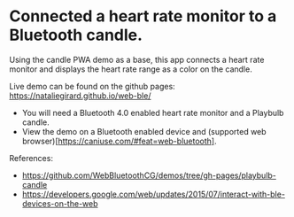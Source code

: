 # Connected a heart rate monitor to a Bluetooth candle.

Using the candle PWA demo as a base, this app connects a heart rate monitor and displays the heart rate range as a color on the candle.

Live demo can be found on the github pages: https://nataliegirard.github.io/web-ble/

- You will need a Bluetooth 4.0 enabled heart rate monitor and a Playbulb candle.
- View the demo on a Bluetooth enabled device and (supported web browser)[https://caniuse.com/#feat=web-bluetooth].

References:

- https://github.com/WebBluetoothCG/demos/tree/gh-pages/playbulb-candle
- https://developers.google.com/web/updates/2015/07/interact-with-ble-devices-on-the-web
